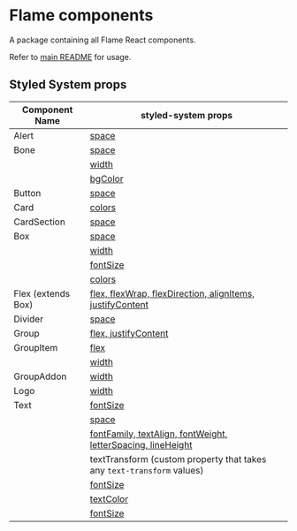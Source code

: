 # Flame components

A package containing all Flame React components.

Refer to [main README](https://github.com/lightspeed/flame/blob/master/README.md#getting-started) for usage.

## Styled System props

| Component Name     | styled-system props                                                                                                                        |
| ------------------ | ------------------------------------------------------------------------------------------------------------------------------------------ |
| Alert              | [space](https://github.com/jxnblk/styled-system/blob/master/docs/api.md#space)                                                             |
| Bone               | [space](https://github.com/jxnblk/styled-system/blob/master/docs/api.md#space)                                                             |
|                    | [width](https://github.com/jxnblk/styled-system/blob/master/docs/api.md#width)                                                             |
|                    | [bgColor](https://github.com/jxnblk/styled-system/blob/master/docs/api.md#color)                                                           |
| Button             | [space](https://github.com/jxnblk/styled-system/blob/master/docs/api.md#space)                                                             |
| Card               | [colors](https://github.com/jxnblk/styled-system/blob/master/docs/api.md#color)                                                            |
| CardSection        | [space](https://github.com/jxnblk/styled-system/blob/master/docs/api.md#space)                                                             |
| Box                | [space](https://github.com/jxnblk/styled-system/blob/master/docs/api.md#space)                                                             |
|                    | [width](https://github.com/jxnblk/styled-system/blob/master/docs/api.md#width)                                                             |
|                    | [fontSize](https://github.com/jxnblk/styled-system/blob/master/docs/api.md#fontsize)                                                       |
|                    | [colors](https://github.com/jxnblk/styled-system/blob/master/docs/api.md#color)                                                            |
| Flex (extends Box) | [flex, flexWrap, flexDirection, alignItems, justifyContent](https://github.com/jxnblk/styled-system/blob/master/docs/api.md#flexbox)       |
| Divider            | [space](https://github.com/jxnblk/styled-system/blob/master/docs/api.md#space)                                                             |
| Group              | [flex, justifyContent](https://github.com/jxnblk/styled-system/blob/master/docs/api.md#flexbox)                                            |
| GroupItem          | [flex](https://github.com/jxnblk/styled-system/blob/master/docs/api.md#flexbox)                                                            |
|                    | [width](https://github.com/jxnblk/styled-system/blob/master/docs/api.md#width)                                                             |
| GroupAddon         | [width](https://github.com/jxnblk/styled-system/blob/master/docs/api.md#width)                                                             |
| Logo               | [width](https://github.com/jxnblk/styled-system/blob/master/docs/api.md#width)                                                             |
| Text               | [fontSize](https://github.com/jxnblk/styled-system/blob/master/docs/api.md#fontsize)                                                       |
|                    | [space](https://github.com/jxnblk/styled-system/blob/master/docs/api.md#space)                                                             |
|                    | [fontFamily, textAlign, fontWeight, letterSpacing, lineHeight](https://github.com/jxnblk/styled-system/blob/master/docs/api.md#typography) |
|                    | textTransform (custom property that takes any `text-transform` values)                                                                     |
|                    | [fontSize](https://github.com/jxnblk/styled-system/blob/master/docs/api.md#fontsize)                                                       |
|                    | [textColor](https://github.com/jxnblk/styled-system/blob/master/docs/api.md#color)                                                         |
|                    | [fontSize](https://github.com/jxnblk/styled-system/blob/master/docs/api.md#fontsize)                                                       |
